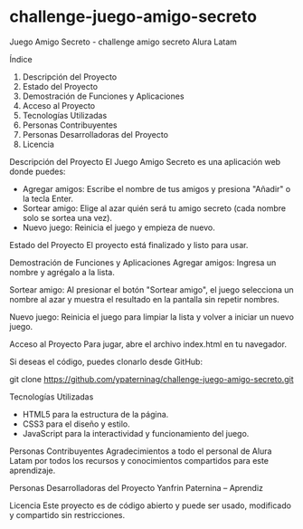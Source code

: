 # challenge-juego-amigo-secreto
Juego Amigo Secreto - challenge amigo secreto Alura Latam

Índice
1. Descripción del Proyecto
2. Estado del Proyecto
3. Demostración de Funciones y Aplicaciones
4. Acceso al Proyecto
5. Tecnologías Utilizadas
6. Personas Contribuyentes
7. Personas Desarrolladoras del Proyecto
8. Licencia

Descripción del Proyecto
El Juego Amigo Secreto es una aplicación web donde puedes:

- Agregar amigos: Escribe el nombre de tus amigos y presiona "Añadir" o la tecla Enter.
- Sortear amigo: Elige al azar quién será tu amigo secreto (cada nombre solo se sortea una vez).
- Nuevo juego: Reinicia el juego y empieza de nuevo.

Estado del Proyecto
El proyecto está finalizado y listo para usar.

Demostración de Funciones y Aplicaciones
Agregar amigos:
Ingresa un nombre y agrégalo a la lista.

Sortear amigo:
Al presionar el botón "Sortear amigo", el juego selecciona un nombre al azar y muestra el resultado en la pantalla sin repetir nombres.

Nuevo juego:
Reinicia el juego para limpiar la lista y volver a iniciar un nuevo juego.

Acceso al Proyecto
Para jugar, abre el archivo index.html en tu navegador.

Si deseas el código, puedes clonarlo desde GitHub:

git clone https://github.com/ypaterninag/challenge-juego-amigo-secreto.git

Tecnologías Utilizadas
- HTML5 para la estructura de la página.
- CSS3 para el diseño y estilo.
- JavaScript para la interactividad y funcionamiento del juego.

Personas Contribuyentes
Agradecimientos a todo el personal de Alura Latam por todos los recursos y conocimientos compartidos para este aprendizaje.

Personas Desarrolladoras del Proyecto
Yanfrin Paternina – Aprendiz

Licencia
Este proyecto es de código abierto y puede ser usado, modificado y compartido sin restricciones.
